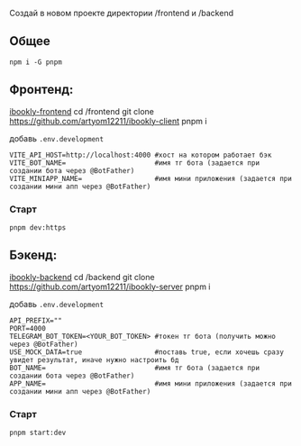 Создай в новом проекте директории /frontend и /backend

## Общее
`npm i -G pnpm`

## Фронтенд:
[ibookly-frontend](https://github.com/artyom12211/ibookly-client)
cd /frontend
git clone https://github.com/artyom12211/ibookly-client
pnpm i

добавь `.env.development` 
```
VITE_API_HOST=http://localhost:4000 #хост на котором работает бэк
VITE_BOT_NAME=                      #имя тг бота (задается при создании бота через @BotFather)
VITE_MINIAPP_NAME=                  #имя мини приложения (задается при создании мини апп через @BotFather) 
```
### Старт
```
pnpm dev:https
```

## Бэкенд:
[ibookly-backend](https://github.com/artyom12211/ibookly-server)
cd /backend
git clone https://github.com/artyom12211/ibookly-server
pnpm i

добавь `.env.development`
```
API_PREFIX=""
PORT=4000
TELEGRAM_BOT_TOKEN=<YOUR_BOT_TOKEN> #токен тг бота (получить можно через @BotFather)
USE_MOCK_DATA=true                  #поставь true, если хочешь сразу увидет результат, иначе нужно настроить бд
BOT_NAME=                           #имя тг бота (задается при создании бота через @BotFather)
APP_NAME=                           #имя мини приложения (задается при создании мини апп через @BotFather) 
```

### Старт
```
pnpm start:dev
```
